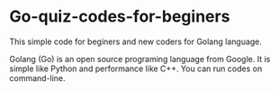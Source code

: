 # Go-quiz-codes-for-beginers
This simple code for beginers and new coders for Golang language.

Golang (Go) is an open source programing language from Google.
It is simple like Python and performance like C++.
You can run codes on command-line.

